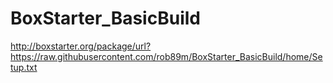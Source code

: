 # BoxStarter_BasicBuild

http://boxstarter.org/package/url?https://raw.githubusercontent.com/rob89m/BoxStarter_BasicBuild/home/Setup.txt
